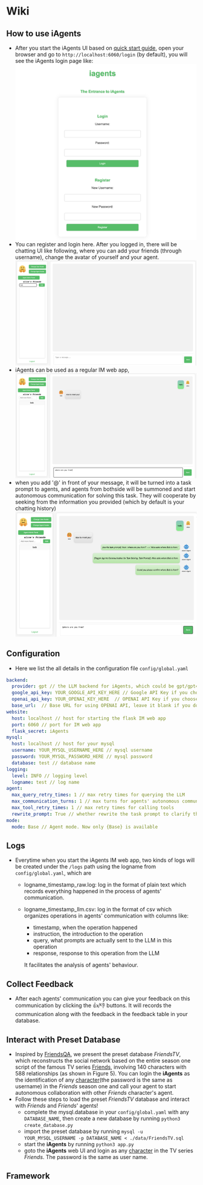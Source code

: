 # Wiki

## How to use iAgents
-   After you start the iAgents UI based on [quick start guide](README.md#⚡️-quickstart), open your browser and go to ``http://localhost:6060/login`` (by default), you will see the iAgents login page like:
![wiki1](static/wiki1.png)
-   You can register and login here. After you logged in, there will be chatting UI like following, where you can add your friends (through username), change the avatar of yourself and your agent.
![wiki2](static/wiki2.png)
-   iAgents can be used as a regular IM web app,
![wiki3](static/wiki3.png)
-   when you add '@' in front of your message, it will be turned into a task prompt to agents, and agents from bothside will be summoned and start autonomous communication for solving this task. They will cooperate by seeking from the information you provided (which by default is your chatting history)
![wiki4](static/wiki4.png)

## Configuration
-   Here we list the all details in the configuration file ``config/global.yaml``
```yaml
backend:
  provider: gpt // the LLM backend for iAgents, which could be gpt/gpt4/gemini
  google_api_key: YOUR_GOOGLE_API_KEY_HERE // Google API Key if you choose gemini
  openai_api_key: YOUR_OPENAI_KEY_HERE  // OPENAI API Key if you choose gpt/gpt4
  base_url:  // Base URL for using OPENAI API, leave it blank if you do not got one
website:
  host: localhost // host for starting the flask IM web app
  port: 6060 // port for IM web app
  flask_secret: iAgents
mysql:
  host: localhost // host for your mysql
  username: YOUR_MYSQL_USERNAME_HERE // mysql username
  password: YOUR_MYSQL_PASSWORD_HERE // mysql password
  database: test // database name
logging:
  level: INFO // logging level
  logname: test // log name
agent:
  max_query_retry_times: 1 // max retry times for querying the LLM
  max_communication_turns: 1 // max turns for agents' autonomous communication
  max_tool_retry_times: 1 // max retry times for calling tools
  rewrite_prompt: True // whether rewrite the task prompt to clarify the sender and receicer in the chatting
mode:
  mode: Base // Agent mode. Now only {Base} is available
```


## Logs
- Everytime when you start the iAgents IM web app, two kinds of logs will be created under the ``/logs`` path using the logname from ``config/global.yaml``, which are 
  - logname_timestamp_raw.log: log in the format of plain text which records everything happened in the process of agents' communication.
  - logname_timestamp_llm.csv: log in the format of csv which organizes operations in agents' communication with columns like:
    - timestamp, when the operation happened
    - instruction, the introduction to the operation
    - query, what prompts are actually sent to the LLM in this operation
    - response, response to this operation from the LLM

    It facilitates the analysis of agents' behaviour.

## Collect Feedback
- After each agents' communication you can give your feedback on this communication by clicking the 👍/👎 buttons. It will records the communication along with the feedback in the feedback table in your database.

## Interact with Preset Database
- Inspired by [FriendsQA](https://aclanthology.org/W19-5923/), we present the preset database *FriendsTV*, which reconstructs the social network based on the entire season one script
of the famous TV series [Friends](https://en.wikipedia.org/wiki/Friends), involving 140 characters with 588 relationships (as shown in Figure 5). You can login the **iAgents** as the identification of any [character](data/FriendsTV_alluser.txt)(the password is the same as username) in the *Friends* season one and call your agent to start autonomous collaboration with other *Friends* character's agent.
- Follow these steps to load the preset *FriendsTV* database and interact with *Friends* and *Friends*' agents!
  - complete the mysql.database in your ``config/global.yaml`` with any ``DATABASE_NAME``, then create a new database by running ``python3 create_database.py``
  - import the preset database by running ``mysql -u YOUR_MYSQL_USERNAME -p DATABASE_NAME < ./data/FriendsTV.sql``
  - start the **iAgents** by running ``python3 app.py``
  - goto the **iAgents** web UI and login as any [character](data/FriendsTV_alluser.txt) in the TV series *Friends*. The password is the same as user name.
## Framework

